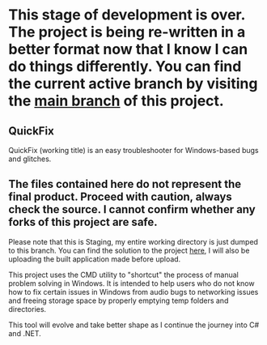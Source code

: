 # This stage of development is over. The project is being re-written in a better format now that I know I can do things differently. You can find the current active branch by visiting the [main branch](https://github.com/retr0gr4d3/QuickFix/) of this project.

## QuickFix
QuickFix (working title) is an easy troubleshooter for Windows-based bugs and glitches.

## The files contained here do not represent the final product. Proceed with caution, always check the source. I cannot confirm whether any forks of this project are safe.

Please note that this is Staging, my entire working directory is just dumped to this branch. You can find the solution to the project [here](https://github.com/retr0gr4d3/QuickFix/blob/staging/Project_QuickFix.sln), I will also be uploading the built application made before upload. 

This project uses the CMD utility to "shortcut" the process of manual problem solving in Windows. It is intended to help users who do not know how to fix certain issues in Windows from audio bugs to networking issues and freeing storage space by properly emptying temp folders and directories.

This tool will evolve and take better shape as I continue the journey into C# and .NET.


